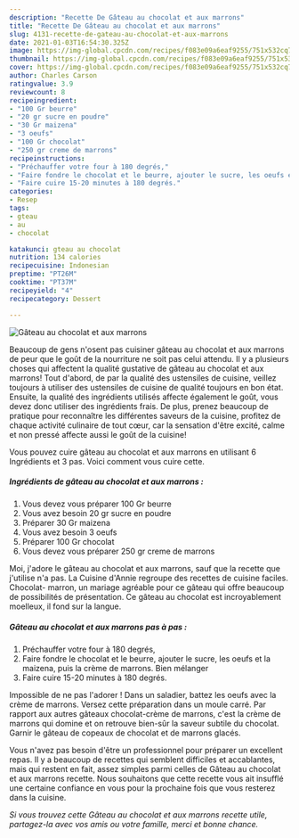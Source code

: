 ```yaml
---
description: "Recette De Gâteau au chocolat et aux marrons"
title: "Recette De Gâteau au chocolat et aux marrons"
slug: 4131-recette-de-gateau-au-chocolat-et-aux-marrons
date: 2021-01-03T16:54:30.325Z
image: https://img-global.cpcdn.com/recipes/f083e09a6eaf9255/751x532cq70/gateau-au-chocolat-et-aux-marrons-photo-principale-de-la-recette.jpg
thumbnail: https://img-global.cpcdn.com/recipes/f083e09a6eaf9255/751x532cq70/gateau-au-chocolat-et-aux-marrons-photo-principale-de-la-recette.jpg
cover: https://img-global.cpcdn.com/recipes/f083e09a6eaf9255/751x532cq70/gateau-au-chocolat-et-aux-marrons-photo-principale-de-la-recette.jpg
author: Charles Carson
ratingvalue: 3.9
reviewcount: 8
recipeingredient:
- "100 Gr beurre"
- "20 gr sucre en poudre"
- "30 Gr maizena"
- "3 oeufs"
- "100 Gr chocolat"
- "250 gr creme de marrons"
recipeinstructions:
- "Préchauffer votre four à 180 degrés,"
- "Faire fondre le chocolat et le beurre, ajouter le sucre, les oeufs et la maizena, puis la crème de marrons. Bien mélanger"
- "Faire cuire 15-20 minutes à 180 degrés."
categories:
- Resep
tags:
- gteau
- au
- chocolat

katakunci: gteau au chocolat 
nutrition: 134 calories
recipecuisine: Indonesian
preptime: "PT26M"
cooktime: "PT37M"
recipeyield: "4"
recipecategory: Dessert

---
```



![Gâteau au chocolat et aux marrons](https://img-global.cpcdn.com/recipes/f083e09a6eaf9255/751x532cq70/gateau-au-chocolat-et-aux-marrons-photo-principale-de-la-recette.jpg)

Beaucoup de gens n'osent pas cuisiner gâteau au chocolat et aux marrons de peur que le goût de la nourriture ne soit pas celui attendu. Il y a plusieurs choses qui affectent la qualité gustative de gâteau au chocolat et aux marrons! Tout d'abord, de par la qualité des ustensiles de cuisine, veillez toujours à utiliser des ustensiles de cuisine de qualité toujours en bon état. Ensuite, la qualité des ingrédients utilisés affecte également le goût, vous devez donc utiliser des ingrédients frais. De plus, prenez beaucoup de pratique pour reconnaître les différentes saveurs de la cuisine, profitez de chaque activité culinaire de tout cœur, car la sensation d'être excité, calme et non pressé affecte aussi le goût de la cuisine!

<!--inarticleads1-->

Vous pouvez cuire gâteau au chocolat et aux marrons en utilisant 6 Ingrédients et 3 pas. Voici comment vous cuire cette.

##### Ingrédients de gâteau au chocolat et aux marrons :

1. Vous devez vous préparer 100 Gr beurre
1. Vous avez besoin 20 gr sucre en poudre
1. Préparer 30 Gr maizena
1. Vous avez besoin 3 oeufs
1. Préparer 100 Gr chocolat
1. Vous devez vous préparer 250 gr creme de marrons


Moi, j&#39;adore le gâteau au chocolat et aux marrons, sauf que la recette que j&#39;utilise n&#39;a pas. La Cuisine d&#39;Annie regroupe des recettes de cuisine faciles. Chocolat- marron, un mariage agréable pour ce gâteau qui offre beaucoup de possibilités de présentation. Ce gâteau au chocolat est incroyablement moelleux, il fond sur la langue. 

<!--inarticleads2-->

##### Gâteau au chocolat et aux marrons pas à pas :

1. Préchauffer votre four à 180 degrés,
1. Faire fondre le chocolat et le beurre, ajouter le sucre, les oeufs et la maizena, puis la crème de marrons. Bien mélanger
1. Faire cuire 15-20 minutes à 180 degrés.


Impossible de ne pas l&#39;adorer ! Dans un saladier, battez les oeufs avec la crème de marrons. Versez cette préparation dans un moule carré. Par rapport aux autres gâteaux chocolat-crème de marrons, c&#39;est la crème de marrons qui domine et on retrouve bien-sûr la saveur subtile du chocolat. Garnir le gâteau de copeaux de chocolat et de marrons glacés. 

<!--inarticleads1-->

<p>
Vous n'avez pas besoin d'être un professionnel pour préparer un excellent repas. Il y a beaucoup de recettes qui semblent difficiles et accablantes, mais qui restent en fait, assez simples parmi celles de Gâteau au chocolat et aux marrons recette. Nous souhaitons que cette recette vous ait insufflé une certaine confiance en vous pour la prochaine fois que vous resterez dans la cuisine.
</p>

<p>
<i>Si vous trouvez cette Gâteau au chocolat et aux marrons recette utile, partagez-la avec vos amis ou votre famille, merci et bonne chance.</i>
</p>
